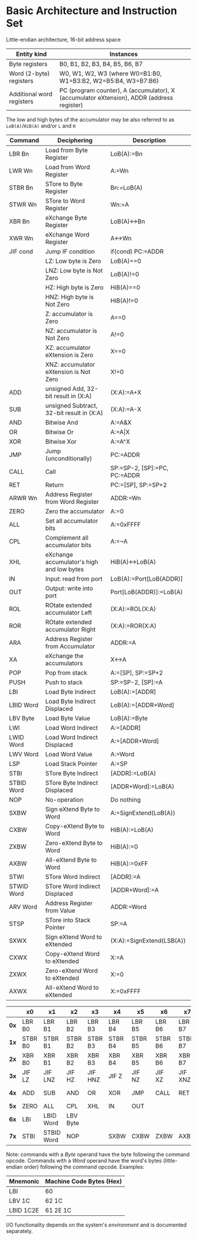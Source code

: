 # Basic Architecture and Instruction Set

Little-endian architecture, 16-bit address space

| Entity kind | Instances |
| ----------- | --------- |
| Byte registers | B0, B1, B2, B3, B4, B5, B6, B7 |
| Word (2-byte) registers | W0, W1, W2, W3 (where W0=B1:B0, W1=B3:B2, W2=B5:B4, W3=B7:B6) |
| Additional word registers | PC (program counter), A (accumulator), X (accumulator eXtension), ADDR (address register) |
The low and high bytes of the accumulator may be also referred to as `LoB(A)`/`HiB(A)` and/or `L` and `H`

| Command | Deciphering | Description |
| ------- | ----------- | ----------- |
| LBR Bn | Load from Byte Register | LoB(A):=Bn |
| LWR Wn | Load from Word Register | A:=Wn |
| STBR Bn | STore to Byte Register | Bn:=LoB(A) |
| STWR Wn | STore to Word Register | Wn:=A |
| XBR Bn | eXchange Byte Register | LoB(A)<->Bn |
| XWR Wn | eXchange Word Register | A<->Wn |
| JIF cond | Jump IF condition | if(cond) PC:=ADDR |
| | LZ: Low byte is Zero | LoB(A)==0 |
| | LNZ: Low byte is Not Zero | LoB(A)!=0 |
| | HZ: High byte is Zero | HiB(A)==0 |
| | HNZ: High byte is Not Zero | HiB(A)!=0 |
| | Z: accumulator is Zero | A==0 |
| | NZ: accumulator is Not Zero | A!=0 |
| | XZ: accumulator eXtension is Zero | X==0 |
| | XNZ: accumulator eXtension is Not Zero | X!=0 |
| ADD | unsigned Add, 32-bit result in (X:A)  | (X:A):=A+X |
| SUB | unsigned Subtract, 32-bit result in (X:A) | (X:A):=A-X |
| AND | Bitwise And | A:=A&X |
| OR | Bitwise Or | A:=A\|X |
| XOR | Bitwise Xor | A:=A^X |
| JMP | Jump (unconditionally) | PC:=ADDR |
| CALL | Call | SP:=SP-2, [SP]:=PC, PC:=ADDR |
| RET | Return | PC:=[SP], SP:=SP+2 |
| ARWR Wn | Address Register from Word Register | ADDR:=Wn |
| ZERO | Zero the accumulator | A:=0 |
| ALL | Set all accumulator bits | A:=0xFFFF |
| CPL | Complement all accumulator bits | A:=~A |
| XHL | eXchange accumulator's high and low bytes | HiB(A)<->LoB(A) |
| IN | Input: read from port | LoB(A):=Port[LoB(ADDR)] |
| OUT | Output: write into port | Port[LoB(ADDR)]:=LoB(A) |
| ROL | ROtate extended accumulator Left | (X:A):=ROL(X:A) |
| ROR | ROtate extended accumulator Right | (X:A):=ROR(X:A) |
| ARA | Address Register from Accumulator | ADDR:=A |
| XA | eXchange the accumulators | X<->A |
| POP | Pop from stack | A:=[SP], SP:=SP+2 |
| PUSH | Push to stack | SP:=SP-2, [SP]:=A |
| LBI | Load Byte Indirect | LoB(A):=[ADDR] |
| LBID Word | Load Byte Indirect Displaced | LoB(A):=[ADDR+Word] |
| LBV Byte | Load Byte Value | LoB(A):=Byte |
| LWI | Load Word Indirect | A:=[ADDR] |
| LWID Word | Load Word Indirect Displaced | A:=[ADDR+Word] |
| LWV Word | Load Word Value | A:=Word |
| LSP | Load Stack Pointer | A:=SP |
| STBI | STore Byte Indirect | [ADDR]:=LoB(A) |
| STBID Word | STore Byte Indirect Displaced | [ADDR+Word]:=LoB(A) |
| NOP | No-operation | Do nothing |
| SXBW | Sign eXtend Byte to Word | A:=SignExtend(LoB(A)) |
| CXBW | Copy-eXtend Byte to Word | HiB(A):=LoB(A) |
| ZXBW | Zero-eXtend Byte to Word | HiB(A):=0 |
| AXBW | All-eXtend Byte to Word | HiB(A):=0xFF |
| STWI | STore Word Indirect | [ADDR]:=A |
| STWID Word | STore Word Indirect Displaced | [ADDR+Word]:=A |
| ARV Word | Address Register from Value | ADDR:=Word |
| STSP | STore into Stack Pointer | SP:=A |
| SXWX | Sign eXtend Word to eXtended | (X:A):=SignExtend(LSB(A)) |
| CXWX | Copy-eXtend Word to eXtended | X:=A |
| ZXWX | Zero-eXtend Word to eXtended | X:=0 |
| AXWX | All-eXtend Word to eXtended | X:=0xFFFF |


|   | x0 | x1 | x2 | x3 | x4 | x5 | x6 | x7 | x8 | x9 | xA | xB | xC | xD | xE | xF |
| - | -- | -- | -- | -- | -- | -- | -- | -- | -- | -- | -- | -- | -- | -- | -- | -- |
| **0x** | LBR B0 | LBR B1 | LBR B2 | LBR B3 | LBR B4 | LBR B5 | LBR B6 | LBR B7 | LWR W0 | LWR W1 | LWR W2 | LWR W3
| **1x** | STBR B0 | STBR B1 | STBR B2 | STBR B3 | STBR B4 | STBR B5 | STBR B6 | STBR B7 | STWR W0 | STWR W1 | STWR W2 | STWR W3 
| **2x** | XBR B0 | XBR B1 | XBR B2 | XBR B3 | XBR B4 | XBR B5 | XBR B6 | XBR B7 | XWR W0 | XWR W1 | XWR W2 | XWR W3 
| **3x** | JIF LZ | JIF LNZ | JIF HZ | JIF HNZ | JIF Z | JIF NZ | JIF XZ | JIF XNZ
| **4x** | ADD | SUB |  AND | OR | XOR | JMP | CALL | RET | ARWR W0 | ARWR W1 | ARWR W2 | ARWR W3
| **5x** | ZERO | ALL | CPL | XHL | IN | OUT | | | ROL | ROR | ARA | XA | POP | PUSH
| **6x** | LBI | LBID Word | LBV Byte | | | | | | LWI | LWID Word | LWV Word | LSP 
| **7x** | STBI | STBID Word | NOP | | SXBW | CXBW | ZXBW | AXBW | STWI | STWID Word | ARV Word | STSP | SXWX | CXWX | ZXWX | AXWX

Note: commands with a *Byte* operand have the byte following the command opcode.
Commands with a *Word* operand have the word's bytes (little-endian order) following the command opcode.
Examples:

| Mnemonic | Machine Code Bytes (Hex) |
| -------- | ------------------------ |
| LBI | 60 |
| LBV 1C | 62 1C |
| LBID 1C2E | 61 2E 1C |

I/O functionality depends on the system's *environment* and is documented separately.